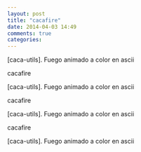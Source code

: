 ```yaml
---
layout: post
title: "cacafire"
date: 2014-04-03 14:49
comments: true
categories: 
---
```

[caca-utils]. Fuego animado a color en ascii

cacafire

[caca-utils]. Fuego animado a color en ascii

cacafire

[caca-utils]. Fuego animado a color en ascii

cacafire

[caca-utils]. Fuego animado a color en ascii

